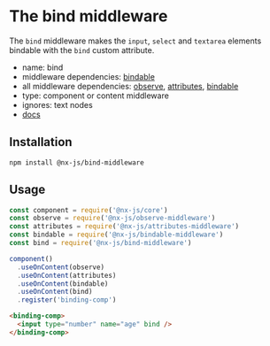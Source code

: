 # The bind middleware

The `bind` middleware makes the `input`, `select` and `textarea` elements bindable with the `bind` custom attribute.

- name: bind
- middleware dependencies: [bindable](https://github.com/nx-js/bindable-middleware)
- all middleware dependencies: [observe](https://github.com/nx-js/observe-middleware), [attributes](https://github.com/nx-js/attributes-middleware), [bindable](https://github.com/nx-js/bindable-middleware)
- type: component or content middleware
- ignores: text nodes
- [docs](http://nx-framework.com/docs/middlewares/bind)

## Installation

`npm install @nx-js/bind-middleware`

## Usage

```js
const component = require('@nx-js/core')
const observe = require('@nx-js/observe-middleware')
const attributes = require('@nx-js/attributes-middleware')
const bindable = require('@nx-js/bindable-middleware')
const bind = require('@nx-js/bind-middleware')

component()
  .useOnContent(observe)
  .useOnContent(attributes)
  .useOnContent(bindable)
  .useOnContent(bind)
  .register('binding-comp')
```

```html
<binding-comp>
  <input type="number" name="age" bind />
</binding-comp>
```
